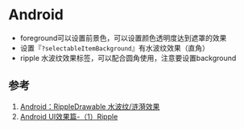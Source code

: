 # Android

- foreground可以设置前景色，可以设置颜色透明度达到遮罩的效果
- 设置『`?selectableItemBackground`』有水波纹效果（直角）
- ripple 水波纹效果标签，可以配合圆角使用，注意要设置background

## 参考

1. [Android：RippleDrawable 水波纹/涟漪效果](https://www.jianshu.com/p/64a825915da9)
2. [Android UI效果篇-（1）Ripple](https://www.jianshu.com/p/3339f0ebb335)

